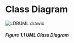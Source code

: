 # Class Diagram

![LDBUML drawio](https://github.com/cis3296s23/DungeonHuntingRPG/assets/74037708/aa2ef1e0-1ed0-4df2-8570-4d4c1641d19b)
##### Figure 1.1 UML Class Diagram
